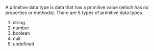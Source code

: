 
  A primitive data type is data that has a primitive value (which has no properties or methods). There are 5 types of primitive data types.
  
  1. string
  2. number
  3. boolean
  4. null
  5. undefined
